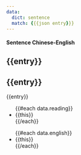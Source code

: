 ```yaml
---
data:
  dict: sentence
  match: {{{json entry}}}
---
```


#### Sentence Chinese-English

<h2 class="font-zh-simp text-w-normal"> {{entry}} </h2>

<!-- separator -->

<div>
  <h2 class="font-zh-simp text-w-normal inline-block"> {{entry}} </h2>
  <x-speak-button class="speak-item--1"> {{entry}} </x-speak-button>
</div>

<ul>
  {{#each data.reading}}
  <li> {{this}} </li>
  {{/each}}
</ul>

<ul>
  {{#each data.english}}
  <li> {{this}} </li>
  {{/each}}
</ul>

